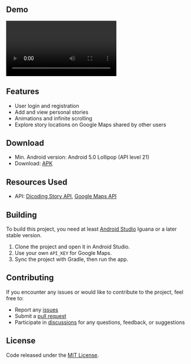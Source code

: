 ## Demo

<video src="https://github.com/user-attachments/assets/01bcd125-c391-4c5d-b03a-7f81e9c79230"></video>

## Features

- User login and registration
- Add and view personal stories
- Animations and infinite scrolling
- Explore story locations on Google Maps shared by other users

## Download

- Min. Android version: Android 5.0 Lollipop (API level 21)
- Download: [APK](https://github.com/raflizocky/StoryApp/releases)

## Resources Used

- API: [Dicoding Story API](https://story-api.dicoding.dev/v1/), [Google Maps API](https://console.developers.google.com/flows/enableapi?apiid=maps-android-backend.googleapis.com&keyType=CLIENT_SIDE_ANDROID)

## Building

To build this project, you need at least [Android Studio](https://developer.android.com/studio) Iguana or a later stable version.

1. Clone the project and open it in Android Studio.  
2. Use your own `API_KEY` for Google Maps. 
2. Sync the project with Gradle, then run the app.  

## Contributing

If you encounter any issues or would like to contribute to the project, feel free to:

-   Report any [issues](https://github.com/raflizocky/StoryApp/issues)
-   Submit a [pull request](https://github.com/raflizocky/StoryApp/pulls)
-   Participate in [discussions](https://github.com/raflizocky/StoryApp/discussions) for any questions, feedback, or suggestions

## License

Code released under the [MIT License](https://github.com/raflizocky/StoryApp/blob/main/LICENSE).
